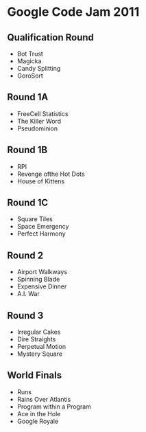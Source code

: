 Google Code Jam 2011
====================

## Qualification Round
* Bot Trust
* Magicka
* Candy Splitting
* GoroSort

## Round 1A
* FreeCell Statistics
* The Killer Word
* Pseudominion

## Round 1B
* RPI
* Revenge ofthe Hot Dots
* House of Kittens

## Round 1C
* Square Tiles
* Space Emergency
* Perfect Harmony

## Round 2
* Airport Walkways
* Spinning Blade
* Expensive Dinner
* A.I. War

## Round 3
* Irregular Cakes
* Dire Straights
* Perpetual Motion
* Mystery Square

## World Finals
* Runs
* Rains Over Atlantis
* Program within a Program
* Ace in the Hole
* Google Royale
